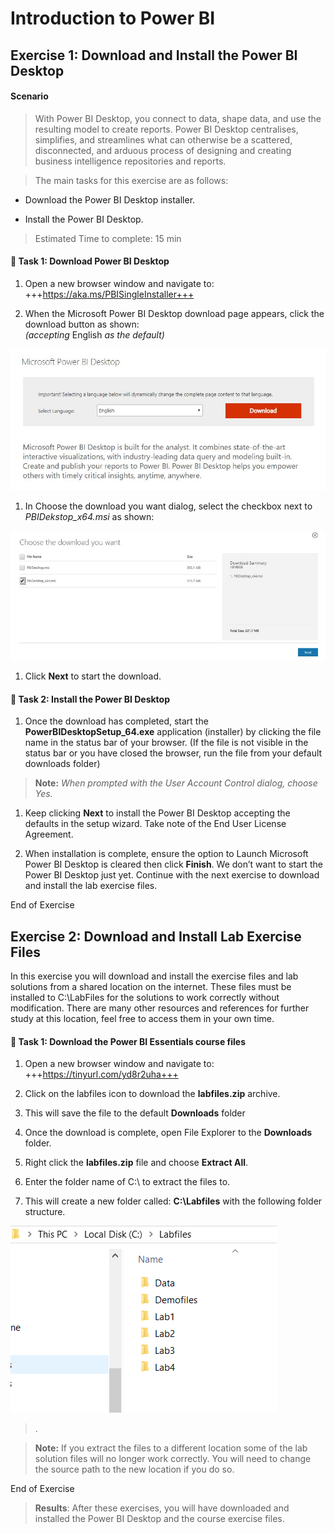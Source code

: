 Introduction to Power BI
========================

Exercise 1: Download and Install the Power BI Desktop
-----------------------------------------------------

#### Scenario

>   With Power BI Desktop, you connect to data, shape data, and use the
>   resulting model to create reports. Power BI Desktop centralises, simplifies,
>   and streamlines what can otherwise be a scattered, disconnected, and arduous
>   process of designing and creating business intelligence repositories and
>   reports.

>   The main tasks for this exercise are as follows:

-   Download the Power BI Desktop installer.

-   Install the Power BI Desktop.

>   Estimated Time to complete: 15 min

####  Task 1: Download Power BI Desktop

1.  Open a new browser window and navigate to:
    +++https://aka.ms/PBISingleInstaller+++

2.  When the Microsoft Power BI Desktop download page appears, click the
    download button as shown:  
    *(accepting* English *as the default)*

![](media/1537749a5143913a3ea5b161fba449df.jpg)

1.  In Choose the download you want dialog, select the checkbox next to
    *PBIDekstop_x64.msi* as shown:

![](media/a7b55eaa07c148d67d8877f4f76e416d.jpg)

1.  Click **Next** to start the download.

####  Task 2: Install the Power BI Desktop<br>

1.  Once the download has completed, start the **PowerBIDesktopSetup_64.exe**
    application (installer) by clicking the file name in the status bar of your
    browser. (If the file is not visible in the status bar or you have closed
    the browser, run the file from your default downloads folder)

>   **Note:** *When prompted with the User Account Control dialog, choose Yes.*

1.  Keep clicking **Next** to install the Power BI Desktop accepting the
    defaults in the setup wizard. Take note of the End User License Agreement.

2.  When installation is complete, ensure the option to Launch Microsoft Power
    BI Desktop is cleared then click **Finish**. We don’t want to start the
    Power BI Desktop just yet. Continue with the next exercise to download and
    install the lab exercise files.

End of Exercise

Exercise 2: Download and Install Lab Exercise Files
---------------------------------------------------

In this exercise you will download and install the exercise files and lab
solutions from a shared location on the internet. These files must be installed
to C:\\LabFiles for the solutions to work correctly without modification. There
are many other resources and references for further study at this location, feel
free to access them in your own time.

####  Task 1: Download the Power BI Essentials course files

1.  Open a new browser window and navigate to:
    +++https://tinyurl.com/yd8r2uha+++

2.  Click on the labfiles icon to download the **labfiles.zip** archive.

3.  This will save the file to the default **Downloads** folder

4.  Once the download is complete, open File Explorer to the **Downloads**
    folder.

5.  Right click the **labfiles.zip** file and choose **Extract All**.

6.  Enter the folder name of C:\\ to extract the files to.

7.  This will create a new folder called: **C:\\Labfiles** with the following
    folder structure.

![](media/0bff827a948c88dafe540833ba3fcd25.png)

>   .

>   **Note:** If you extract the files to a different location some of the lab
>   solution files will no longer work correctly. You will need to change the
>   source path to the new location if you do so.

End of Exercise

>   **Results**: After these exercises, you will have downloaded and installed
>   the Power BI Desktop and the course exercise files.
